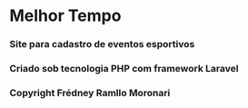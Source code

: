 # Melhor Tempo
### Site para cadastro de eventos esportivos
### Criado sob tecnologia PHP com framework Laravel
### Copyright Frédney Ramllo Moronari